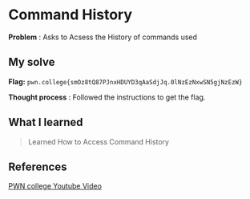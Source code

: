 # Command History 

**Problem** : Asks to Acsess the History of commands used 

## My solve

**Flag:** `pwn.college{smOz8tQ87PJnxHDUYD3qAaSdjJq.0lNzEzNxwSN5gjNzEzW}
`

**Thought process** :  Followed the instructions to get the flag.


## What I learned
> Learned How to Access Command History


## References 
[PWN college Youtube Video](https://youtu.be/g_85EVO3IC0?si=HKJIzjzq6lnJcclg)
